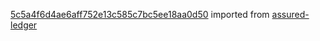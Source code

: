 [5c5a4f6d4ae6aff752e13c585c7bc5ee18aa0d50](https://github.com/insolar/assured-ledger/commit/5c5a4f6d4ae6aff752e13c585c7bc5ee18aa0d50) imported from [assured-ledger](https://github.com/insolar/assured-ledger)
